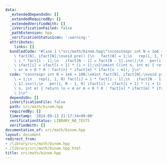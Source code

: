 ```yaml
---
data:
  _extendedDependsOn: []
  _extendedRequiredBy: []
  _extendedVerifiedWith: []
  _isVerificationFailed: false
  _pathExtension: hpp
  _verificationStatusIcon: ':warning:'
  attributes:
    links: []
  bundledCode: "#line 1 \"src/math/binom.hpp\"\nconstexpr int N = 1e6 + 100;\nmint\
    \ fact[N], ifact[N];\nvoid pre() {\n   fact[0] = 1;\n   rep(i, 1, N) fact[i] =\
    \ i * fact[i - 1];\n   ifact[N - 1] = fact[N - 1].inv();\n   per(i, N - 1, 0)\
    \ ifact[i] = ifact[i + 1] * (i + 1);\n}\nmint C(int n, int m) { return (n < m\
    \ or m < 0 ? 0 : fact[n] * ifact[m] * ifact[n - m]); }\n"
  code: "constexpr int N = 1e6 + 100;\nmint fact[N], ifact[N];\nvoid pre() {\n   fact[0]\
    \ = 1;\n   rep(i, 1, N) fact[i] = i * fact[i - 1];\n   ifact[N - 1] = fact[N -\
    \ 1].inv();\n   per(i, N - 1, 0) ifact[i] = ifact[i + 1] * (i + 1);\n}\nmint C(int\
    \ n, int m) { return (n < m or m < 0 ? 0 : fact[n] * ifact[m] * ifact[n - m]);\
    \ }\n"
  dependsOn: []
  isVerificationFile: false
  path: src/math/binom.hpp
  requiredBy: []
  timestamp: '2024-09-13 21:17:34+09:00'
  verificationStatus: LIBRARY_NO_TESTS
  verifiedWith: []
documentation_of: src/math/binom.hpp
layout: document
redirect_from:
- /library/src/math/binom.hpp
- /library/src/math/binom.hpp.html
title: src/math/binom.hpp
---
```

